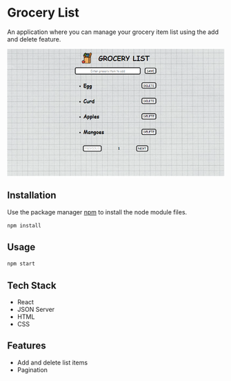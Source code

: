 # Grocery List 

An application where you can manage your grocery item list using the add and delete feature.

<img src="https://github.com/Jasmine-Shaikh/Grocery-List-Use-Effect/blob/master/grocerylist.PNG"/>

## Installation

Use the package manager [npm](https://docs.npmjs.com/cli/v6/commands/npm-install) to install the node module files.

```bash
npm install
```

## Usage

```python
npm start
```

## Tech Stack
- React
- JSON Server
- HTML
- CSS

## Features
- Add and delete list items
- Pagination 


